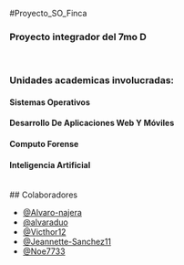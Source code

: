 #Proyecto_SO_Finca
<h3>Proyecto integrador del 7mo D</h3>
<br>
<h3>Unidades academicas involucradas: </h3>
<h4>Sistemas Operativos</h4>
<h4>Desarrollo De Aplicaciones Web Y Móviles</h4>
<h4>Computo Forense</h4>
<h4>Inteligencia Artificial</h4>
<br>
## Colaboradores

- [@Alvaro-najera](https://github.com/Alvaro-najera)
- [@alvaraduo](https://github.com/alvaraduo)
- [@Victhor12](https://github.com/Victhor12)
- [@Jeannette-Sanchez11](https://github.com/Jeannette-Sanchez11)
- [@Noe7733](https://github.com/Noe7733)


